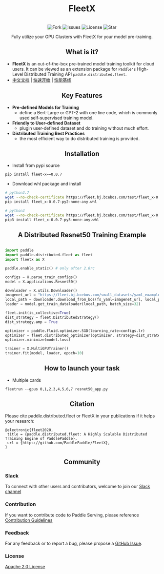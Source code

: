 
<h1 align="center">FleetX</h1>



<p align="center">
    <br>
    <img alt="Fork" src="https://img.shields.io/github/forks/PaddlePaddle/FleetX">
    <img alt="Issues" src="https://img.shields.io/github/issues/PaddlePaddle/FleetX">
    <img alt="License" src="https://img.shields.io/github/license/PaddlePaddle/FleetX">
    <img alt="Star" src="https://img.shields.io/github/stars/PaddlePaddle/FleetX">
    <br>
<p>


<p align="center"> Fully utilize your GPU Clusters with FleetX for your model pre-training. </p>

<h2 align="center">What is it?</h2>

- **FleetX** is an out-of-the-box pre-trained model training toolkit for cloud users. It can be viewed as an extension package for `Paddle's` High-Level Distributed Training API `paddle.distributed.fleet`. 
- [中文文档](https://fleet-x.readthedocs.io/en/latest/) | [快速开始](https://fleet-x.readthedocs.io/en/latest/paddle_fleet_rst/fleetx_quick_start.html) | [性能基线](https://fleet-x.readthedocs.io/en/latest/paddle_fleet_rst/fleet_benchmark_overview_cn.html)

<h2 align="center">Key Features</h2>

- **Pre-defined Models for Training**
    - define a Bert-Large or GPT-2 with one line code, which is commonly used self-supervised training model.
- **Friendly to User-defined Dataset**
    - plugin user-defined dataset and do training without much effort.
- **Distributed Training Best Practices**
    - the most efficient way to do distributed training is provided.

<h2 align="center">Installation</h2>

- Install from pypi source
``` bash
pip install fleet-x==0.0.7
```
- Download whl package and install 

```bash
# python2.7
wget --no-check-certificate https://fleet.bj.bcebos.com/test/fleet_x-0.0.7-py2-none-any.whl
pip install fleet_x-0.0.7-py2-none-any.whl

# python3
wget --no-check-certificate https://fleet.bj.bcebos.com/test/fleet_x-0.0.7-py3-none-any.whl
pip3 install fleet_x-0.0.7-py3-none-any.whl


```

<h2 align="center">A Distributed Resnet50 Training Example</h2>

``` python

import paddle
import paddle.distributed.fleet as fleet
import fleetx as X

paddle.enable_static() # only after 2.0rc

configs = X.parse_train_configs()
model = X.applications.Resnet50()

downloader = X.utils.Downloader()
imagenet_url = "https://fleet.bj.bcebos.com/small_datasets/yaml_example/imagenet.yaml"
local_path = downloader.download_from_bos(fs_yaml=imagenet_url, local_path='./data')
loader = model.get_train_dataloader(local_path, batch_size=32)

fleet.init(is_collective=True)
dist_strategy = fleet.DistributedStrategy()
dist_strategy.amp = True

optimizer = paddle.fluid.optimizer.SGD(learning_rate=configs.lr)
optimizer = fleet.distributed_optimizer(optimizer, strategy=dist_strategy)
optimizer.minimize(model.loss)

trainer = X.MultiGPUTrainer()
trainer.fit(model, loader, epoch=10)

```

<h2 align="center">How to launch your task</h2>

- Multiple cards

``` shell
fleetrun --gpus 0,1,2,3,4,5,6,7 resnet50_app.py
```

<h2 align="center">Citation</h2>

Please cite paddle.distributed.fleet or FleetX in your publications if it helps your research:


    @electronic{fleet2020,
     title = {paddle.distributed.fleet: A Highly Scalable Distributed Training Engine of PaddlePaddle},
     url = {https://github.com/PaddlePaddle/FleetX},
    }



<h2 align="center">Community</h2>

### Slack

To connect with other users and contributors, welcome to join our [Slack channel](https://fleetx.slack.com/archives/CUBPKHKMJ)

### Contribution

If you want to contribute code to Paddle Serving, please reference [Contribution Guidelines](doc/CONTRIBUTE.md)

### Feedback

For any feedback or to report a bug, please propose a [GitHub Issue](https://github.com/PaddlePaddle/FleetX/issues).

### License

[Apache 2.0 License](https://github.com/PaddlePaddle/FleetX/blob/develop/LICENSE)
